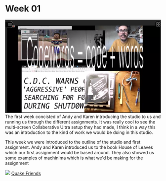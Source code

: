 # Week 01

![](week_1_collab_screen.png)
The first week concisted of Andy and Karen introducing the studio to us and running us through the different assignments. It was really cool to see the multi-screen Collaberative Ultra setup they had made, I think in a way this was an introduction to the kind of work we would be doing in this studio.

This week we were introduced to the outline of the studio and first assignment. 
Andy and Karen introduced us to the book House of Leaves which our first assignment would be based around. They also showed us some examples of machinima which is what we'd be making for the assignment

![](Quake-Friends) 
[Quake Friends](https://www.youtube.com/watch?v=dmyO1A5J8SU)
